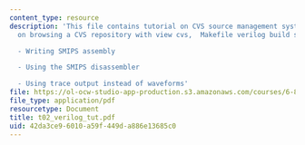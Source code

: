 ```yaml
---
content_type: resource
description: 'This file contains tutorial on CVS source management system focussing
  on browsing a CVS repository with view cvs,  Makefile verilog build system

  - Writing SMIPS assembly

  - Using the SMIPS disassembler

  - Using trace output instead of waveforms'
file: https://ol-ocw-studio-app-production.s3.amazonaws.com/courses/6-884-complex-digital-systems-spring-2005/42da3ce96010a59f449da886e13685c0_t02_verilog_tut.pdf
file_type: application/pdf
resourcetype: Document
title: t02_verilog_tut.pdf
uid: 42da3ce9-6010-a59f-449d-a886e13685c0
---
```

